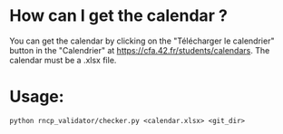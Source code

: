 # How can I get the calendar ?

You can get the calendar by clicking on the "Télécharger le calendrier" button in the "Calendrier" at https://cfa.42.fr/students/calendars.
The calendar must be a .xlsx file.

# Usage:

`python rncp_validator/checker.py <calendar.xlsx> <git_dir>`